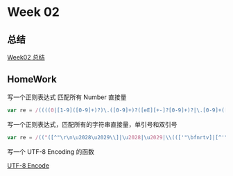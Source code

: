 # Week 02

## 总结

[Week02 总结](https://github.com/wendraw/Frontend-01-Template/blob/master/week02/NOTE.md)

## HomeWork

写一个正则表达式 匹配所有 Number 直接量

```JavaScript
var re = /((((0|[1-9]([0-9]+)?)\.([0-9]+)?([eE][+-]?[0-9]+)?|\.[0-9]+([eE][+-]?[0-9]+)?|(0|[1-9]([0-9]+)?)([eE][+-]?[0-9]+)?)|0[bB][01]+|0[oO][0-7]+|0[xX][0-9a-fA-F]+))/
```

写一个正则表达式，匹配所有的字符串直接量，单引号和双引号

```JavaScript
var re = /(("([^"\r\n\u2028\u2029\\]|\u2028|\u2029|\\((['"\bfnrtv]|[^'"\bfnrtvdxu\r\n\u2028\u2029])|0(?!d)|x[0-9a-fA-F][0-9a-fA-F]|(u[0-9a-fA-F]{4}|u{(0[0-9a-fA-F]{5}|10[0-9a-fA-F]{4}|[0-9a-fA-F]{1,4})}))|\\(\r\n|[\r\n\u2028\u2029]))*"|'([^'\r\n\u2028\u2029\\]|\u2028|\u2029|\\((['"\bfnrtv]|[^'"\bfnrtvdxu\r\n\u2028\u2029])|0(?!d)|x[0-9a-fA-F][0-9a-fA-F]|(u[0-9a-fA-F]{4}|u{(0[0-9a-fA-F]{5}|10[0-9a-fA-F]{4}|[0-9a-fA-F]{1,4})}))|\\(\r\n|[\r\n\u2028\u2029]))*'))/
```

写一个 UTF-8 Encoding 的函数

[UTF-8 Encode](https://github.com/wendraw/Frontend-01-Template/blob/master/week02/codes/utf8.js)
